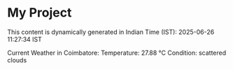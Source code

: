 # My Project

This content is dynamically generated in Indian Time (IST): 2025-06-26 11:27:34 IST


Current Weather in Coimbatore:
Temperature: 27.88 °C
Condition: scattered clouds
